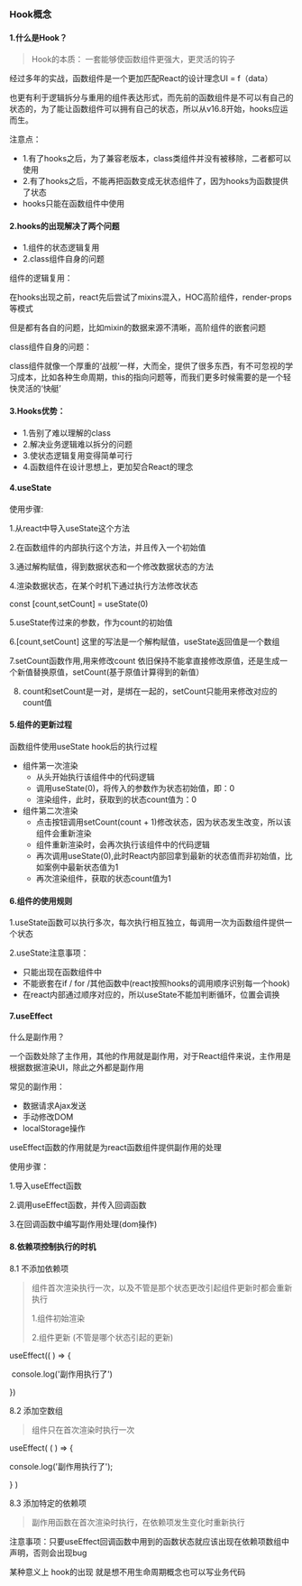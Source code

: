 ### Hook概念

#### 1.什么是Hook？

> Hook的本质： 一套能够使函数组件更强大，更灵活的钩子

经过多年的实战，函数组件是一个更加匹配React的设计理念UI = f（data）

也更有利于逻辑拆分与重用的组件表达形式，而先前的函数组件是不可以有自己的状态的，为了能让函数组件可以拥有自己的状态，所以从v16.8开始，hooks应运而生。

注意点：

+ 1.有了hooks之后，为了兼容老版本，class类组件并没有被移除，二者都可以使用
+ 2.有了hooks之后，不能再把函数变成无状态组件了，因为hooks为函数提供了状态
+ hooks只能在函数组件中使用

#### 2.hooks的出现解决了两个问题

+ 1.组件的状态逻辑复用
+ 2.class组件自身的问题

组件的逻辑复用：

​	在hooks出现之前，react先后尝试了mixins混入，HOC高阶组件，render-props等模式

但是都有各自的问题，比如mixin的数据来源不清晰，高阶组件的嵌套问题

class组件自身的问题：

class组件就像一个厚重的‘战舰’一样，大而全，提供了很多东西，有不可忽视的学习成本，比如各种生命周期，this的指向问题等，而我们更多时候需要的是一个轻快灵活的‘快艇’

#### 3.Hooks优势：

+ 1.告别了难以理解的class
+ 2.解决业务逻辑难以拆分的问题
+ 3.使状态逻辑复用变得简单可行
+ 4.函数组件在设计思想上，更加契合React的理念

#### 4.useState

使用步骤:

1.从react中导入useState这个方法

2.在函数组件的内部执行这个方法，并且传入一个初始值

3.通过解构赋值，得到数据状态和一个修改数据状态的方法

4.渲染数据状态，在某个时机下通过执行方法修改状态

const [count,setCount] = useState(0)

5.useState传过来的参数，作为count的初始值

6.[count,setCount] 这里的写法是一个解构赋值，useState返回值是一个数组

7.setCount函数作用,用来修改count 依旧保持不能拿直接修改原值，还是生成一个新值替换原值，setCount(基于原值计算得到的新值）

8. count和setCount是一对，是绑在一起的，setCount只能用来修改对应的count值



#### 5.组件的更新过程

函数组件使用useState hook后的执行过程

+ 组件第一次渲染
  +  从头开始执行该组件中的代码逻辑
  + 调用useState(0)，将传入的参数作为状态初始值，即：0
  + 渲染组件，此时，获取到的状态count值为：0
+ 组件第二次渲染
  + 点击按钮调用setCount(count + 1)修改状态，因为状态发生改变，所以该组件会重新渲染
  + 组件重新渲染时，会再次执行该组件中的代码逻辑
  + 再次调用useState(0),此时React内部回拿到最新的状态值而非初始值，比如案例中最新状态值为1
  + 再次渲染组件，获取的状态count值为1

#### 6.组件的使用规则

1.useState函数可以执行多次，每次执行相互独立，每调用一次为函数组件提供一个状态

2.useState注意事项：

+ 只能出现在函数组件中
+ 不能嵌套在if / for /其他函数中(react按照hooks的调用顺序识别每一个hook)
+ 在react内部通过顺序对应的，所以useState不能加判断循环，位置会调换

#### 7.useEffect

 什么是副作用？

一个函数处除了主作用，其他的作用就是副作用，对于React组件来说，主作用是根据数据渲染UI，除此之外都是副作用

常见的副作用：

+ 数据请求Ajax发送
+ 手动修改DOM
+ localStorage操作

useEffect函数的作用就是为react函数组件提供副作用的处理

使用步骤：

1.导入useEffect函数

2.调用useEffect函数，并传入回调函数

3.在回调函数中编写副作用处理(dom操作)

#### 8.依赖项控制执行的时机

8.1 不添加依赖项

>  组件首次渲染执行一次，以及不管是那个状态更改引起组件更新时都会重新执行
>
> 1.组件初始渲染
>
> 2.组件更新 (不管是哪个状态引起的更新)

useEffect(( ) => {

​	console.log('副作用执行了')

})

8.2 添加空数组

> 组件只在首次渲染时执行一次

useEffect( ( ) => {

console.log('副作用执行了');

} )

8.3 添加特定的依赖项

> 副作用函数在首次渲染时执行，在依赖项发生变化时重新执行



注意事项：只要useEffect回调函数中用到的函数状态就应该出现在依赖项数组中声明，否则会出现bug

某种意义上 hook的出现  就是想不用生命周期概念也可以写业务代码




